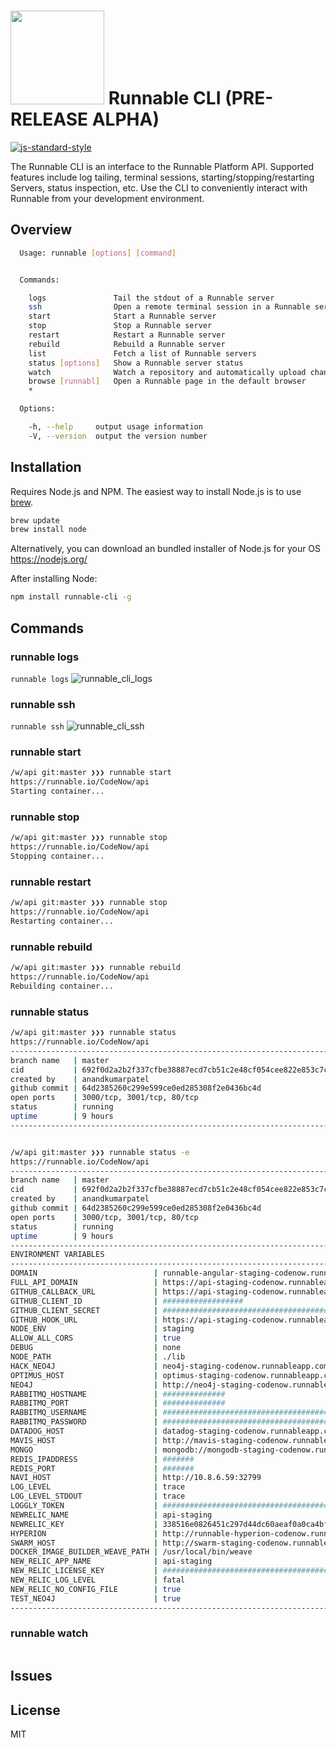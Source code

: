 <img src="https://runnable.io/build/images/runnabear-head.png" width="150"> Runnable CLI (PRE-RELEASE ALPHA)
==========
[![js-standard-style](https://img.shields.io/badge/code%20style-standard-brightgreen.svg)](http://standardjs.com/)

The Runnable CLI is an interface to the Runnable Platform API. Supported features include log
tailing, terminal sessions, starting/stopping/restarting Servers, status inspection, etc. Use the
CLI to conveniently interact with Runnable from your development environment.

Overview
--------
```sh
  Usage: runnable [options] [command]


  Commands:

    logs               Tail the stdout of a Runnable server
    ssh                Open a remote terminal session in a Runnable server
    start              Start a Runnable server
    stop               Stop a Runnable server
    restart            Restart a Runnable server
    rebuild            Rebuild a Runnable server
    list               Fetch a list of Runnable servers
    status [options]   Show a Runnable server status
    watch              Watch a repository and automatically upload changed files to a Runnable server
    browse [runnabl]   Open a Runnable page in the default browser
    *

  Options:

    -h, --help     output usage information
    -V, --version  output the version number
```

Installation
------------
Requires Node.js and NPM. The easiest way to install Node.js is to use [brew](http://brew.sh/).
```sh
brew update
brew install node
```
Alternatively, you can download an bundled installer of Node.js for your OS  
https://nodejs.org/  

After installing Node:
```sh
npm install runnable-cli -g
```

Commands
--------

### runnable logs
`runnable logs`
![runnable_cli_logs](https://cloud.githubusercontent.com/assets/467885/12087919/bc55d624-b28b-11e5-9c6c-2c55ce5b8bf8.gif)

### runnable ssh
`runnable ssh`
![runnable_cli_ssh](https://cloud.githubusercontent.com/assets/467885/12087932/e20b899a-b28b-11e5-935c-b8524c253aae.gif)

### runnable start
```sh
/w/api git:master ❯❯❯ runnable start
https://runnable.io/CodeNow/api
Starting container...
```

### runnable stop
```sh
/w/api git:master ❯❯❯ runnable stop
https://runnable.io/CodeNow/api
Stopping container...
```

### runnable restart
```sh
/w/api git:master ❯❯❯ runnable stop
https://runnable.io/CodeNow/api
Restarting container...
```

### runnable rebuild
```sh
/w/api git:master ❯❯❯ runnable rebuild
https://runnable.io/CodeNow/api
Rebuilding container...
```

### runnable status
```sh
/w/api git:master ❯❯❯ runnable status
https://runnable.io/CodeNow/api
-------------------------------------------------------------------------------
branch name   | master
cid           | 692f0d2a2b2f337cfbe38887ecd7cb51c2e48cf054cee822e853c7c089b5284f
created by    | anandkumarpatel
github commit | 64d2385260c299e599ce0ed285308f2e0436bc4d
open ports    | 3000/tcp, 3001/tcp, 80/tcp
status        | running
uptime        | 9 hours
-------------------------------------------------------------------------------


/w/api git:master ❯❯❯ runnable status -e
https://runnable.io/CodeNow/api
-------------------------------------------------------------------------------
branch name   | master
cid           | 692f0d2a2b2f337cfbe38887ecd7cb51c2e48cf054cee822e853c7c089b5284f
created by    | anandkumarpatel
github commit | 64d2385260c299e599ce0ed285308f2e0436bc4d
open ports    | 3000/tcp, 3001/tcp, 80/tcp
status        | running
uptime        | 9 hours
-------------------------------------------------------------------------------
ENVIRONMENT VARIABLES
-------------------------------------------------------------------------------------------------
DOMAIN                          | runnable-angular-staging-codenow.runnableapp.com
FULL_API_DOMAIN                 | https://api-staging-codenow.runnableapp.com
GITHUB_CALLBACK_URL             | https://api-staging-codenow.runnableapp.com/auth/github/callback
GITHUB_CLIENT_ID                | ##################
GITHUB_CLIENT_SECRET            | #########################################
GITHUB_HOOK_URL                 | https://api-staging-codenow.runnableapp.com/actions/github
NODE_ENV                        | staging
ALLOW_ALL_CORS                  | true
DEBUG                           | none
NODE_PATH                       | ./lib
HACK_NEO4J                      | neo4j-staging-codenow.runnableapp.com
OPTIMUS_HOST                    | optimus-staging-codenow.runnableapp.com
NEO4J                           | http://neo4j-staging-codenow.runnableapp.com:7474
RABBITMQ_HOSTNAME               | ##############
RABBITMQ_PORT                   | ##############
RABBITMQ_USERNAME               | ################################################
RABBITMQ_PASSWORD               | ################################################
DATADOG_HOST                    | datadog-staging-codenow.runnableapp.com
MAVIS_HOST                      | http://mavis-staging-codenow.runnableapp.com
MONGO                           | mongodb://mongodb-staging-codenow.runnableapp.com/alpha
REDIS_IPADDRESS                 | #######
REDIS_PORT                      | #######
NAVI_HOST                       | http://10.8.6.59:32799
LOG_LEVEL                       | trace
LOG_LEVEL_STDOUT                | trace
LOGGLY_TOKEN                    | ######################################
NEWRELIC_NAME                   | api-staging
NEWRELIC_KEY                    | 338516e0826451c297d44dc60aeaf0a0ca4bfead
HYPERION                        | http://runnable-hyperion-codenow.runnableapp.com
SWARM_HOST                      | http://swarm-staging-codenow.runnableapp.com:2375
DOCKER_IMAGE_BUILDER_WEAVE_PATH | /usr/local/bin/weave
NEW_RELIC_APP_NAME              | api-staging
NEW_RELIC_LICENSE_KEY           | ######################################
NEW_RELIC_LOG_LEVEL             | fatal
NEW_RELIC_NO_CONFIG_FILE        | true
TEST_NEO4J                      | true
-------------------------------------------------------------------------------------------------
```

### runnable watch
```
```

Issues
------

License
-------
MIT
